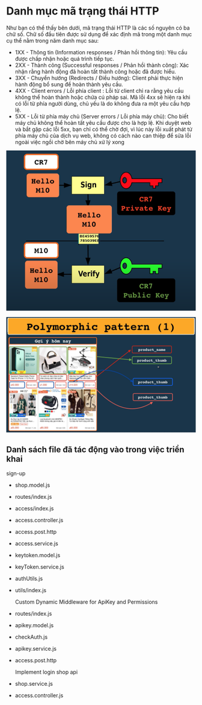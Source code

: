 # Danh mục mã trạng thái HTTP

Như bạn có thể thấy bên dưới, mã trạng thái HTTP là các số nguyên có ba chữ số. Chữ số đầu tiên được sử dụng để xác định mã trong một danh mục cụ thể nằm trong năm danh mục sau:

* 1XX - Thông tin (Information responses / Phản hồi thông tin): Yêu cầu được chấp nhận hoặc quá trình tiếp tục.
* 2XX - Thành công (Successful responses / Phản hồi thành công): Xác nhận rằng hành động đã hoàn tất thành công hoặc đã được hiểu.
* 3XX - Chuyển hướng (Redirects / Điều hướng): Client phải thực hiện hành động bổ sung để hoàn thành yêu cầu.
* 4XX - Client errors / Lỗi phía client : Lỗi từ client chỉ ra rằng yêu cầu không thể hoàn thành hoặc chứa cú pháp sai. Mã lỗi 4xx sẽ hiện ra khi có lỗi từ phía người dùng, chủ yếu là do không đưa ra một yêu cầu hợp lệ.
* 5XX - Lỗi từ phía máy chủ (Server errors / Lỗi phía máy chủ): Cho biết máy chủ không thể hoàn tất yêu cầu được cho là hợp lệ. Khi duyệt web và bắt gặp các lỗi 5xx, bạn chỉ có thể chờ đợi, vì lúc này lỗi xuất phát từ phía máy chủ của dịch vụ web, không có cách nào can thiệp để sửa lỗi ngoài việc ngồi chờ bên máy chủ xử lý xong

![algorithm symmetry](image-1.png)

![Polymorphic pattern](image.png)

## Danh sách file đã tác động vào trong việc triển khai

  sign-up

* shop.model.js
* routes/index.js
* access/index.js
* access.controller.js
* access.post.http
* access.service.js
* keytoken.model.js
* keyToken.service.js
* authUtils.js
* utils/index.js

  Custom Dynamic Middleware for ApiKey and Permissions

* routes/index.js
* apikey.model.js
* checkAuth.js
* apikey.service.js
* access.post.http

  Implement login shop api

* shop.service.js
* access.controller.js
